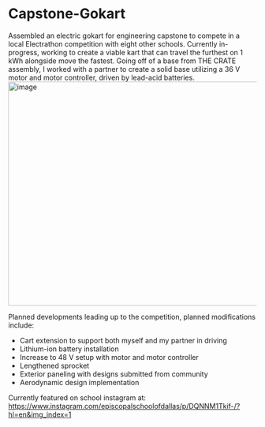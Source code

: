 # Capstone-Gokart
Assembled an electric gokart for engineering capstone to compete in a local Electrathon competition with eight other schools.
Currently in-progress, working to create a viable kart that can travel the furthest on 1 kWh alongside move the fastest. Going off of a base from THE CRATE assembly, I worked with a partner to create a solid base utilizing a 36 V motor and motor controller, driven by lead-acid batteries.
<img width="550" height="454" alt="image" src="https://github.com/user-attachments/assets/1708653e-8128-454b-b83b-7e4a2f41e3e1" />


Planned developments leading up to the competition, planned modifications include:
- Cart extension to support both myself and my partner in driving
- Lithium-ion battery installation
- Increase to 48 V setup with motor and motor controller
- Lengthened sprocket
- Exterior paneling with designs submitted from community
- Aerodynamic design implementation

Currently featured on school instagram at: https://www.instagram.com/episcopalschoolofdallas/p/DQNNM1Tkif-/?hl=en&img_index=1
